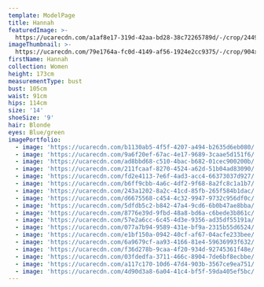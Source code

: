 ```yaml
---
template: ModelPage
title: Hannah
featuredImage: >-
  https://ucarecdn.com/a1af8e17-319d-42aa-bd28-38c72265789d/-/crop/2449x1205/0,0/-/preview/
imageThumbnail: >-
  https://ucarecdn.com/79e1764a-fc0d-4149-af56-1924e2cc9375/-/crop/904x1015/326,45/-/preview/
firstName: Hannah
collection: Women
height: 173cm
measurementType: bust
bust: 105cm
waist: 91cm
hips: 114cm
size: '14'
shoeSize: '9'
hair: Blonde
eyes: Blue/green
imagePortfolio:
  - image: 'https://ucarecdn.com/b1130ab5-4f5f-4207-a494-b2635d6eb080/'
  - image: 'https://ucarecdn.com/9a6f20ef-67ac-4e17-9689-3caae5d151f6/'
  - image: 'https://ucarecdn.com/ad8bbd68-c510-4bac-b682-01cec900200b/'
  - image: 'https://ucarecdn.com/211fcaaf-8270-4524-a62d-51b04ad83090/'
  - image: 'https://ucarecdn.com/fd2e4113-7e6f-4ad3-acc4-66373037d927/'
  - image: 'https://ucarecdn.com/b6ff9cbb-4a6c-4df2-9f68-8a2fc8c1a1b7/'
  - image: 'https://ucarecdn.com/243a1202-8a2c-41cd-85fb-265f584b1dac/'
  - image: 'https://ucarecdn.com/d6675568-c454-4c32-9947-9732c956df0c/'
  - image: 'https://ucarecdn.com/5dfdb5c2-b842-47a4-9cd6-6b0b47ae8bba/'
  - image: 'https://ucarecdn.com/8776e39d-9fbd-48a8-bd6a-c6bede3b861c/'
  - image: 'https://ucarecdn.com/57e2a6cc-6c45-4d3e-9356-ad35df55191a/'
  - image: 'https://ucarecdn.com/077a7b94-9589-431e-bf9a-2315b55d6524/'
  - image: 'https://ucarecdn.com/e1bf150a-0942-40cf-af67-04acfe233bee/'
  - image: 'https://ucarecdn.com/6a9679cf-aa93-4166-81e4-59636993f632/'
  - image: 'https://ucarecdn.com/f36d278b-9caa-4f20-934d-92745361f48e/'
  - image: 'https://ucarecdn.com/03fdedfa-3711-466c-8904-7de6bf8ecbbe/'
  - image: 'https://ucarecdn.com/a117c170-10d6-47d4-903b-3567ce9ea751/'
  - image: 'https://ucarecdn.com/4d90d3a8-6a04-41c4-bf5f-59da405ef5bc/'
---
```


